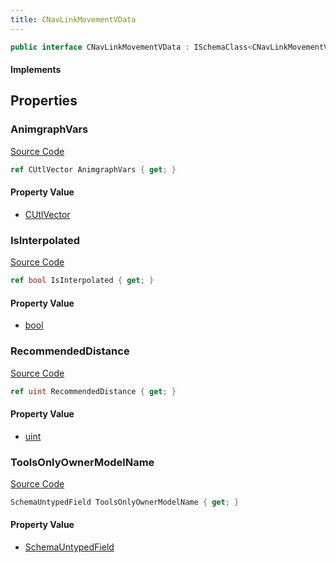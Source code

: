 ```yaml
---
title: CNavLinkMovementVData
---
```


```csharp
public interface CNavLinkMovementVData : ISchemaClass<CNavLinkMovementVData>, ISchemaField, ISchemaClass, INativeHandle
```

#### Implements

## Properties

### AnimgraphVars

[Source Code](https://github.com/swiftly-solution/swiftlys2/blob/beta/managed/src/SwiftlyS2.Generated/Schemas/Interfaces/CNavLinkMovementVData.cs#L24)

```csharp
ref CUtlVector AnimgraphVars { get; }
```

#### Property Value

- [CUtlVector](/docs/api/)

### IsInterpolated

[Source Code](https://github.com/swiftly-solution/swiftlys2/blob/beta/managed/src/SwiftlyS2.Generated/Schemas/Interfaces/CNavLinkMovementVData.cs#L19)

```csharp
ref bool IsInterpolated { get; }
```

#### Property Value

- [bool](https://learn.microsoft.com/dotnet/api/system.boolean)

### RecommendedDistance

[Source Code](https://github.com/swiftly-solution/swiftlys2/blob/beta/managed/src/SwiftlyS2.Generated/Schemas/Interfaces/CNavLinkMovementVData.cs#L21)

```csharp
ref uint RecommendedDistance { get; }
```

#### Property Value

- [uint](https://learn.microsoft.com/dotnet/api/system.uint32)

### ToolsOnlyOwnerModelName

[Source Code](https://github.com/swiftly-solution/swiftlys2/blob/beta/managed/src/SwiftlyS2.Generated/Schemas/Interfaces/CNavLinkMovementVData.cs#L17)

```csharp
SchemaUntypedField ToolsOnlyOwnerModelName { get; }
```

#### Property Value

- [SchemaUntypedField](/docs/api/shared/schemas/schemauntypedfield)

